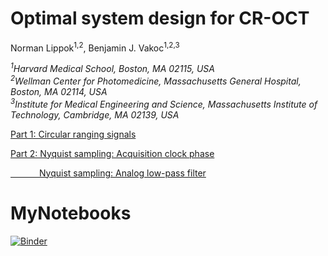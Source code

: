 
# Optimal system design for CR-OCT
Norman Lippok<sup>1,2</sup>, Benjamin J. Vakoc<sup>1,2,3</sup>

<i> <sup>1</sup>Harvard Medical School, Boston, MA 02115, USA  <br>
  <sup>2</sup>Wellman Center for Photomedicine, Massachusetts General Hospital, Boston, MA 02114, USA<br>
  <sup>3</sup>Institute for Medical Engineering and Science, Massachusetts Institute of Technology, Cambridge, MA 02139, USA
</i>



[Part 1: Circular ranging signals](https://mybinder.org/v2/gh/nlippok/Notebooks-CR-OCT-Sampling-public/HEAD?urlpath=%2Fvoila%2Frender%2FPart1%2FNotebook.ipynb)

[Part 2: Nyquist sampling: Acquisition clock phase](https://mybinder.org/v2/gh/nlippok/Notebooks-CR-OCT-Sampling-public/HEAD?urlpath=%2Fvoila%2Frender%2FPart2%2FPhase%2FNotebook.ipynb)

[&emsp;&emsp;&emsp;&nbsp;Nyquist sampling: Analog low-pass filter](https://mybinder.org/v2/gh/nlippok/Notebooks-CR-OCT-Sampling-public/HEAD?urlpath=%2Fvoila%2Frender%2FPart2%2FSNR%2FNotebook.ipynb)


# MyNotebooks

[![Binder](https://mybinder.org/badge_logo.svg)](https://mybinder.org/v2/gh/nlippok/Notebooks-CR-OCT-Sampling-public/HEAD)
